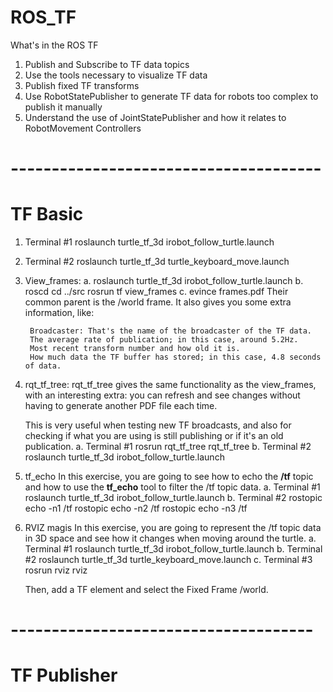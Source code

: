 # ROS_TF

What's in the ROS TF

1. Publish and Subscribe to TF data topics
2. Use the tools necessary to visualize TF data
3. Publish fixed TF transforms
4. Use RobotStatePublisher to generate TF data for robots too complex to publish it manually
5. Understand the use of JointStatePublisher and how it relates to RobotMovement Controllers

# --------------------------------------
# TF Basic

1. Terminal #1
    roslaunch turtle_tf_3d irobot_follow_turtle.launch

2. Terminal #2
    roslaunch turtle_tf_3d turtle_keyboard_move.launch

3. View_frames:
    a. roslaunch turtle_tf_3d irobot_follow_turtle.launch
    b. roscd
       cd ../src
       rosrun tf view_frames
    c. evince frames.pdf
        Their common parent is the /world frame. It also gives you some extra information, like:

        Broadcaster: That's the name of the broadcaster of the TF data.
        The average rate of publication; in this case, around 5.2Hz.
        Most recent transform number and how old it is.
        How much data the TF buffer has stored; in this case, 4.8 seconds of data.

4. rqt_tf_tree:
    rqt_tf_tree gives the same functionality as the view_frames, with an interesting extra: you can refresh and see changes without having to generate another PDF file each time.

    This is very useful when testing new TF broadcasts, and also for checking if what you are using is still publishing or if it's an old publication.
    a. Terminal #1
        rosrun rqt_tf_tree rqt_tf_tree
    b. Terminal #2
        roslaunch turtle_tf_3d irobot_follow_turtle.launch

5. tf_echo
    In this exercise, you are going to see how to echo the **/tf** topic and how to use the **tf_echo** tool to filter the /tf topic data.
    a. Terminal #1
        roslaunch turtle_tf_3d irobot_follow_turtle.launch
    b. Terminal #2
        rostopic echo -n1 /tf
        rostopic echo -n2 /tf
        rostopic echo -n3 /tf

6. RVIZ magis
    In this exercise, you are going to represent the /tf topic data in 3D space and see how it changes when moving around the turtle.
    a. Terminal #1
        roslaunch turtle_tf_3d irobot_follow_turtle.launch
    b. Terminal #2
        roslaunch turtle_tf_3d turtle_keyboard_move.launch
    c. Terminal #3
        rosrun rviz rviz
    
    Then, add a TF element and select the Fixed Frame /world.

# -------------------------------------
# TF Publisher

